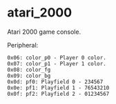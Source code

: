 # atari_2000
Atari 2000 game console.

Peripheral:

    0x06: color_p0 - Player 0 color.
    0x07: color_p1 - Player 1 color.
    0x08: color_fg
    0x09: color_bg
    0x0d: pf0: Playfield 0 - 234567
    0x0e: pf1: Playfield 1 - 76543210
    0x0f: pf2: Playfield 2 - 01234567

